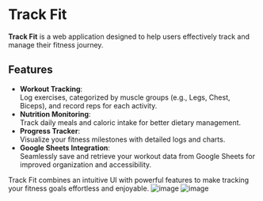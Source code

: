# Track Fit  

**Track Fit** is a web application designed to help users effectively track and manage their fitness journey.  

## Features  
- **Workout Tracking**:  
  Log exercises, categorized by muscle groups (e.g., Legs, Chest, Biceps), and record reps for each activity.  
- **Nutrition Monitoring**:  
  Track daily meals and caloric intake for better dietary management.  
- **Progress Tracker**:  
  Visualize your fitness milestones with detailed logs and charts.  
- **Google Sheets Integration**:  
  Seamlessly save and retrieve your workout data from Google Sheets for improved organization and accessibility.  

Track Fit combines an intuitive UI with powerful features to make tracking your fitness goals effortless and enjoyable.
![image](https://github.com/user-attachments/assets/78d99859-244d-4153-a0ce-7d8c52ba6b78)
![image](https://github.com/user-attachments/assets/e9999507-9a68-4701-8679-b610f9ad45d5)

